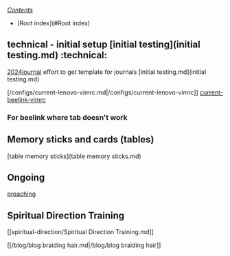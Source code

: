 *[Contents](Contents.md)*

* [Root index](#Root index)

## technical - initial setup [initial testing](initial testing.md) :technical:

[2024journal](2024journal.md) effort to get template for journals  [initial
testing.md](initial testing.md)

[/configs/current-lenovo-vimrc.md|/configs/current-lenovo-vimrc]]
[current-beelink-vimrc](current-beelink-vimrc.md)

### For beelink where tab doesn't work

## Memory sticks and cards (tables)

[table memory sticks](table memory sticks.md)

## Ongoing

[preaching](preaching.md)

## Spiritual Direction Training

[[spiritual-direction/Spiritual Direction Training.md]]

[[/blog/blog braiding hair.md|/blog/blog braiding hair]]
